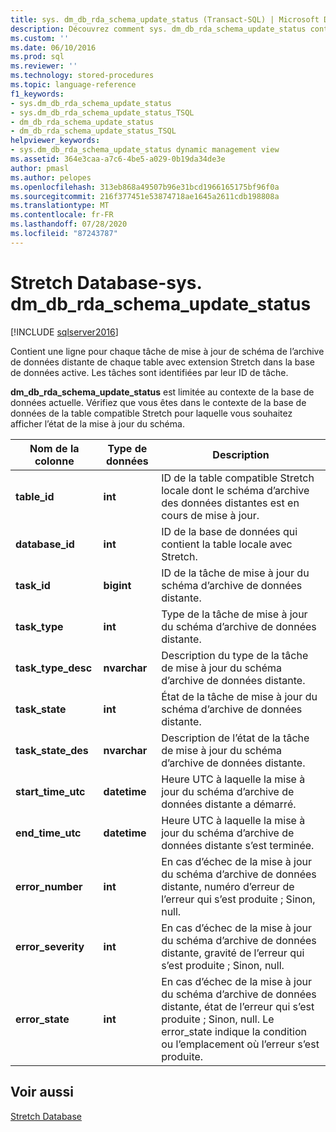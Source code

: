 ```yaml
---
title: sys. dm_db_rda_schema_update_status (Transact-SQL) | Microsoft Docs
description: Découvrez comment sys. dm_db_rda_schema_update_status contient une ligne pour chaque tâche de mise à jour de schéma de l’archive de données distante de chaque table avec extension Stretch dans la base de données.
ms.custom: ''
ms.date: 06/10/2016
ms.prod: sql
ms.reviewer: ''
ms.technology: stored-procedures
ms.topic: language-reference
f1_keywords:
- sys.dm_db_rda_schema_update_status
- sys.dm_db_rda_schema_update_status_TSQL
- dm_db_rda_schema_update_status
- dm_db_rda_schema_update_status_TSQL
helpviewer_keywords:
- sys.dm_db_rda_schema_update_status dynamic management view
ms.assetid: 364e3caa-a7c6-4be5-a029-0b19da34de3e
author: pmasl
ms.author: pelopes
ms.openlocfilehash: 313eb868a49507b96e31bcd1966165175bf96f0a
ms.sourcegitcommit: 216f377451e53874718ae1645a2611cdb198808a
ms.translationtype: MT
ms.contentlocale: fr-FR
ms.lasthandoff: 07/28/2020
ms.locfileid: "87243787"
---
```

# <a name="stretch-database---sysdm_db_rda_schema_update_status"></a>Stretch Database-sys. dm_db_rda_schema_update_status
[!INCLUDE [sqlserver2016](../../includes/applies-to-version/sqlserver2016.md)]

  Contient une ligne pour chaque tâche de mise à jour de schéma de l’archive de données distante de chaque table avec extension Stretch dans la base de données active. Les tâches sont identifiées par leur ID de tâche.  
  
 **dm_db_rda_schema_update_status** est limitée au contexte de la base de données actuelle. Vérifiez que vous êtes dans le contexte de la base de données de la table compatible Stretch pour laquelle vous souhaitez afficher l’état de la mise à jour du schéma.  
  
|Nom de la colonne|Type de données|Description|  
|-----------------|---------------|-----------------|  
|**table_id**|**int**|ID de la table compatible Stretch locale dont le schéma d’archive des données distantes est en cours de mise à jour.|  
|**database_id**|**int**|ID de la base de données qui contient la table locale avec Stretch.|  
|**task_id**|**bigint**|ID de la tâche de mise à jour du schéma d’archive de données distante.|  
|**task_type**|**int**|Type de la tâche de mise à jour du schéma d’archive de données distante.|  
|**task_type_desc**|**nvarchar**|Description du type de la tâche de mise à jour du schéma d’archive de données distante.|  
|**task_state**|**int**|État de la tâche de mise à jour du schéma d’archive de données distante.|  
|**task_state_des**|**nvarchar**|Description de l’état de la tâche de mise à jour du schéma d’archive de données distante.|  
|**start_time_utc**|**datetime**|Heure UTC à laquelle la mise à jour du schéma d’archive de données distante a démarré.|  
|**end_time_utc**|**datetime**|Heure UTC à laquelle la mise à jour du schéma d’archive de données distante s’est terminée.|  
|**error_number**|**int**|En cas d’échec de la mise à jour du schéma d’archive de données distante, numéro d’erreur de l’erreur qui s’est produite ; Sinon, null.|  
|**error_severity**|**int**|En cas d’échec de la mise à jour du schéma d’archive de données distante, gravité de l’erreur qui s’est produite ; Sinon, null.|  
|**error_state**|**int**|En cas d’échec de la mise à jour du schéma d’archive de données distante, état de l’erreur qui s’est produite ; Sinon, null. Le error_state indique la condition ou l’emplacement où l’erreur s’est produite.|  
  
## <a name="see-also"></a>Voir aussi  
 [Stretch Database](../../sql-server/stretch-database/stretch-database.md)  
  
  
